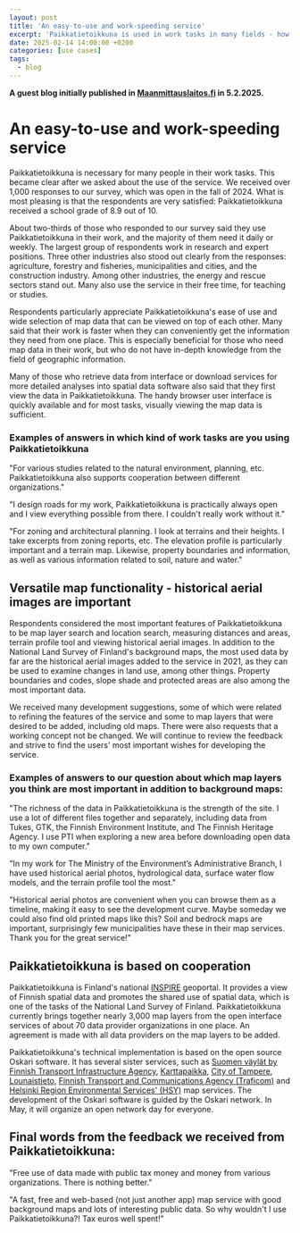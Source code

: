 ```yaml
---
layout: post
title: 'An easy-to-use and work-speeding service'
excerpt: 'Paikkatietoikkuna is used in work tasks in many fields - how users evaluate the service?'
date: 2025-02-14 14:00:00 +0200
categories: [use cases]
tags:
  - blog
---
```


**A guest blog initially published in [Maanmittauslaitos.fi](https://www.maanmittauslaitos.fi/palvelutiedotteet/paikkatietoikkunaa-hyodynnetaan-tyotehtavissa-useilla-aloilla-nain-kayttajat) in 5.2.2025.**

# An easy-to-use and work-speeding service

Paikkatietoikkuna is necessary for many people in their work tasks. This became clear after we asked about the use of the service. We received over 1,000 responses to our survey, which was open in the fall of 2024. What is most pleasing is that the respondents are very satisfied: Paikkatietoikkuna received a school grade of 8.9 out of 10.

About two-thirds of those who responded to our survey said they use Paikkatietoikkuna in their work, and the majority of them need it daily or weekly. The largest group of respondents work in research and expert positions. Three other industries also stood out clearly from the responses: agriculture, forestry and fisheries, municipalities and cities, and the construction industry. Among other industries, the energy and rescue sectors stand out. Many also use the service in their free time, for teaching or studies.

Respondents particularly appreciate Paikkatietoikkuna's ease of use and wide selection of map data that can be viewed on top of each other. Many said that their work is faster when they can conveniently get the information they need from one place. This is especially beneficial for those who need map data in their work, but who do not have in-depth knowledge from the field of geographic information.

Many of those who retrieve data from interface or download services for more detailed analyses into spatial data software also said that they first view the data in Paikkatietoikkuna. The handy browser user interface is quickly available and for most tasks, visually viewing the map data is sufficient.

### Examples of answers in which kind of work tasks are you using Paikkatietoikkuna

"For various studies related to the natural environment, planning, etc. Paikkatietoikkuna also supports cooperation between different organizations."

"I design roads for my work, Paikkatietoikkuna is practically always open and I view everything possible from there. I couldn't really work without it."

"For zoning and architectural planning. I look at terrains and their heights. I take excerpts from zoning reports, etc. The elevation profile is particularly important and a terrain map. Likewise, property boundaries and information, as well as various information related to soil, nature and water."

## Versatile map functionality - historical aerial images are important

Respondents considered the most important features of Paikkatietoikkuna to be map layer search and location search, measuring distances and areas, terrain profile tool and viewing historical aerial images. In addition to the National Land Survey of Finland's background maps, the most used data by far are the historical aerial images added to the service in 2021, as they can be used to examine changes in land use, among other things. Property boundaries and codes, slope shade and protected areas are also among the most important data.

We received many development suggestions, some of which were related to refining the features of the service and some to map layers that were desired to be added, including old maps. There were also requests that a working concept not be changed. We will continue to review the feedback and strive to find the users' most important wishes for developing the service.

### Examples of answers to our question about which map layers you think are most important in addition to background maps:

"The richness of the data in Paikkatietoikkuna is the strength of the site. I use a lot of different files together and separately, including data from Tukes, GTK, the Finnish Environment Institute, and The Finnish Heritage Agency. I use PTI when exploring a new area before downloading open data to my own computer."

"In my work for The Ministry of the Environment’s Administrative Branch, I have used historical aerial photos, hydrological data, surface water flow models, and the terrain profile tool the most."

"Historical aerial photos are convenient when you can browse them as a timeline, making it easy to see the development curve. Maybe someday we could also find old printed maps like this? Soil and bedrock maps are important, surprisingly few municipalities have these in their map services. Thank you for the great service!"

## Paikkatietoikkuna is based on cooperation

Paikkatietoikkuna is Finland's national [INSPIRE](https://www.maanmittauslaitos.fi/en/topical_issues/inspire-makes-it-easier-find-and-use-geospatial-data) geoportal. It provides a view of Finnish spatial data and promotes the shared use of spatial data, which is one of the tasks of the National Land Survey of Finland. Paikkatietoikkuna currently brings together nearly 3,000 map layers from the open interface services of about 70 data provider organizations in one place. An agreement is made with all data providers on the map layers to be added.

Paikkatietoikkuna's technical implementation is based on the open source Oskari software. It has several sister services, such as [Suomen väylät by Finnish Transport Infrastructure Agency](https://suomenvaylat.vayla.fi/?lang=en), [Karttapaikka](https://asiointi.maanmittauslaitos.fi/karttapaikka/?lang=en), [City of Tampere](https://kartat.tampere.fi/oskari/), [Lounaistieto](https://karttapalvelu.lounaistieto.fi/), [Finnish Transport and Communications Agency (Traficom)](https://julkinen.traficom.fi/oskari/?lang=en) and [Helsinki Region Environmental Services' (HSY)](https://kartta.hsy.fi/) map services. The development of the Oskari software is guided by the Oskari network. In May, it will organize an open network day for everyone.

## Final words from the feedback we received from Paikkatietoikkuna:

"Free use of data made with public tax money and money from various organizations. There is nothing better."

"A fast, free and web-based (not just another app) map service with good background maps and lots of interesting public data. So why wouldn't I use Paikkatietoikkuna?! Tax euros well spent!"